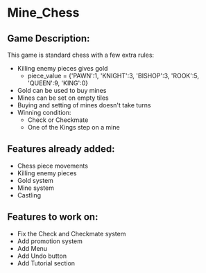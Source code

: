 # Mine_Chess
## Game Description:
This game is standard chess with a few extra rules:
- Killing enemy pieces gives gold
  - piece_value = {'PAWN':1, 'KNIGHT':3, 'BISHOP':3, 'ROOK':5, 'QUEEN':9, 'KING':0}
- Gold can be used to buy mines
- Mines can be set on empty tiles
- Buying and setting of mines doesn't take turns
- Winning condition:
  - Check or Checkmate
  - One of the Kings step on a mine  

## Features already added:
- Chess piece movements
- Killing enemy pieces
- Gold system
- Mine system
- Castling

## Features to work on:
- Fix the Check and Checkmate system
- Add promotion system
- Add Menu
- Add Undo button
- Add Tutorial section


